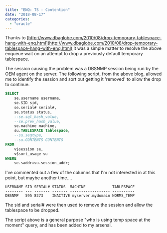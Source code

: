 ```yaml
---
title: "ENQ: TS - Contention"
date: "2018-08-17"
categories: 
  - "oracle"
---
```


Thanks to [http://www.dbaglobe.com/2010/08/drop-temporary-tablespace-hang-with-enq.html](http://www.dbaglobe.com/2010/08/drop-temporary-tablespace-hang-with-enq.html) it was a simple matter to resolve the above enqueue wait on an attempt to drop a previously default temporary tablespace.

The session causing the problem was a DBSNMP session being run by the OEM agent on the server. The following script, from the above blog, allowed me to identify the session and sort out getting it 'removed' to allow the drop to continue.

```sql
SELECT   
    se.username username,
    se.SID sid,   
    se.serial# serial#,
    se.status status,   
    --se.sql_hash_value,
    --se.prev_hash_value,  
    se.machine machine,
    su.TABLESPACE tablespace,  
    --su.segtype,
    --su.CONTENTS CONTENTS
FROM   
    v$session se,
    v$sort_usage su
WHERE   
    se.saddr=su.session_addr;
```

I've commented out a few of the columns that I'm not interested in at this point, but maybe another time....

```
USERNAME SID SERIAL# STATUS  MACHINE            TABLESPACE  
-------- --- ------- ------- ------------------ ----------
DBSNMP   595 8273    INACTIVE myserver.mydomain NORMS_TEMP  
```
  

The sid and serial# were then used to remove the session and allow the tablespace to be dropped.

The script above is a general purpose "who is using temp space at the moment" query, and has been added to my arsenal.
